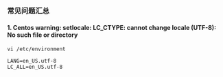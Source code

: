 ### 常见问题汇总

#### 1. Centos warning: setlocale: LC_CTYPE: cannot change locale (UTF-8): No such file or directory

```shell
vi /etc/environment

LANG=en_US.utf-8
LC_ALL=en_US.utf-8
```

